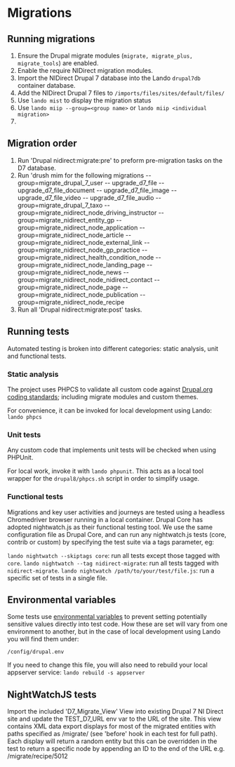 # Migrations

## Running migrations

1. Ensure the Drupal migrate modules (`migrate, migrate_plus, migrate_tools`)
are enabled.
2. Enable the require NIDirect migration modules.
3. Import the NIDirect Drupal 7 database into the Lando `drupal7db` container database.
4. Add the NIDirect Drupal 7 files to `/imports/files/sites/default/files/`
5. Use `lando mist` to display the migration status
6. Use `lando miip --group=<group name>` or `lando miip <individual migration>`
7. 


## Migration order

1. Run 'Drupal nidirect:migrate:pre' to preform pre-migration tasks on the D7 database.
2. Run 'drush mim for the following migrations
-- group=migrate_drupal_7_user
-- upgrade_d7_file
-- upgrade_d7_file_document
-- upgrade_d7_file_image
-- upgrade_d7_file_video
-- upgrade_d7_file_audio
-- group=migrate_drupal_7_taxo
-- group=migrate_nidirect_node_driving_instructor
-- group=migrate_nidirect_entity_gp
-- group=migrate_nidirect_node_application
-- group=migrate_nidirect_node_article
-- group=migrate_nidirect_node_external_link
-- group=migrate_nidirect_node_gp_practice
-- group=migrate_nidirect_health_condition_node
-- group=migrate_nidirect_node_landing_page
-- group=migrate_nidirect_node_news
-- group=migrate_nidirect_node_nidirect_contact
-- group=migrate_nidirect_node_page
-- group=migrate_nidirect_node_publication
-- group=migrate_nidirect_node_recipe
3. Run all 'Drupal nidirect:migrate:post<name>' tasks.

## Running tests

Automated testing is broken into different categories: static analysis, unit and functional tests.

### Static analysis

The project uses PHPCS to validate all custom code against [Drupal.org coding standards](https://www.drupal.org/docs/develop/standards/coding-standards); including migrate modules and custom themes.

For convenience, it can be invoked for local development using Lando: `lando phpcs`

### Unit tests

Any custom code that implements unit tests will be checked when using PHPUnit.

For local work, invoke it with `lando phpunit`. This acts as a local tool wrapper for the `drupal8/phpcs.sh` script in order to simplify usage.

### Functional tests

Migrations and key user activities and journeys are tested using a headless Chromedriver browser running in a local container. Drupal Core has adopted nightwatch.js as their functional testing tool. We use the same configuration file as Drupal Core, and can run any nightwatch.js tests (core, contrib or custom) by specifying the test suite via a tags parameter, eg:

`lando nightwatch --skiptags core`: run all tests except those tagged with `core`.
`lando nightwatch --tag nidirect-migrate`: run all tests tagged with `nidirect-migrate`.
`lando nightwatch /path/to/your/test/file.js`: run a specific set of tests in a single file.

## Environmental variables

Some tests use [environmental variables](https://en.wikipedia.org/wiki/Environment_variable) to prevent setting potentially sensitive values directly into test code. How these are set will vary from one environment to another, but in the case of local development using Lando you will find them under:

`/config/drupal.env`

If you need to change this file, you will also need to rebuild your local appserver service: `lando rebuild -s appserver`

## NightWatchJS tests ##

Import the included 'D7_Migrate_View' View into existing Drupal 7 NI Direct site and update the TEST_D7_URL env var to the URL of the site. 
This view contains XML data export displays for most of the migrated entities with paths specified as /migrate/<entity> (see 'before' hook in each test for full path).
Each display will return a random entity but this can be overridden in the test to return a specific node by appending an ID to the end of the URL e.g. /migrate/recipe/5012


